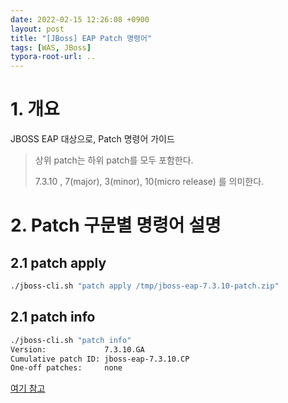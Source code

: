 ```yaml
---
date: 2022-02-15 12:26:08 +0900
layout: post
title: "[JBoss] EAP Patch 명령어"
tags: [WAS, JBoss]
typora-root-url: ..
---
```



# 1. 개요

JBOSS EAP 대상으로, Patch 명령어 가이드

> 상위 patch는 하위 patch를 모두 포함한다.
>
> 7.3.10 , 7(major), 3(minor), 10(micro release) 를 의미한다.



# 2. Patch 구문별 명령어 설명

## 2.1 patch apply

```bash
./jboss-cli.sh "patch apply /tmp/jboss-eap-7.3.10-patch.zip"
```



## 2.1 patch info

```bash
./jboss-cli.sh "patch info"
Version:             7.3.10.GA
Cumulative patch ID: jboss-eap-7.3.10.CP
One-off patches:     none
```

[여기 참고](https://access.redhat.com/solutions/64981)
